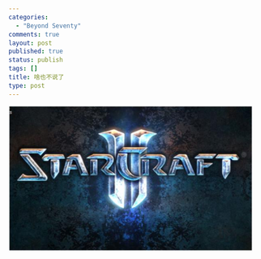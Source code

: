 ```yaml
--- 
categories: 
  - "Beyond Seventy"
comments: true
layout: post
published: true
status: publish
tags: []
title: 啥也不说了
type: post
---
```

<div id="msgcns!5F971C000415D85F!724" class="bvMsg"><a href="/images/blog/2007-05-19-sha-ye-bu-shuo-liao-0.jpg"><img style="border-right:0;border-top:0;border-left:0;border-bottom:0;" height="287" src="/images/blog/2007-05-19-sha-ye-bu-shuo-liao-0.jpg" width="482" border="0"></a></div>

